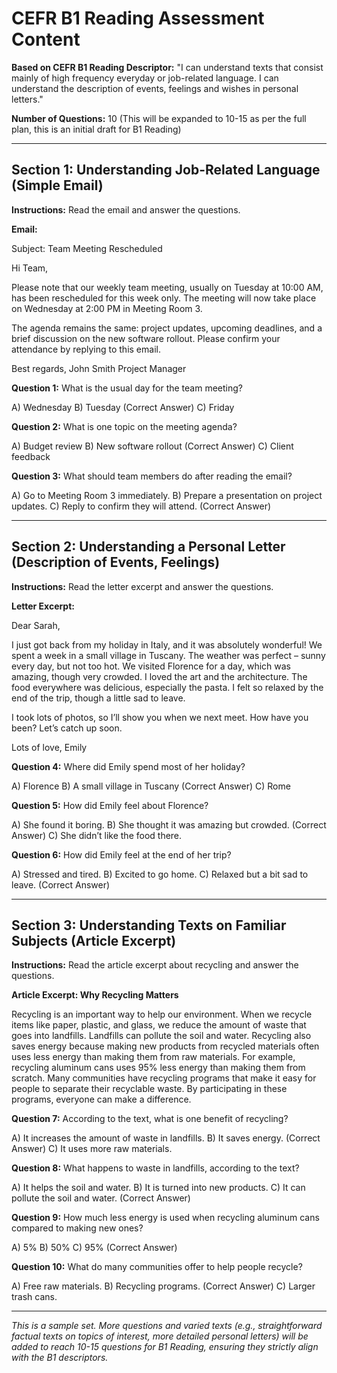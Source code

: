 # CEFR B1 Reading Assessment Content

**Based on CEFR B1 Reading Descriptor:** "I can understand texts that consist mainly of high frequency everyday or job-related language. I can understand the description of events, feelings and wishes in personal letters."

**Number of Questions:** 10 (This will be expanded to 10-15 as per the full plan, this is an initial draft for B1 Reading)

---

## Section 1: Understanding Job-Related Language (Simple Email)

**Instructions:** Read the email and answer the questions.

**Email:**

Subject: Team Meeting Rescheduled

Hi Team,

Please note that our weekly team meeting, usually on Tuesday at 10:00 AM, has been rescheduled for this week only. 
The meeting will now take place on Wednesday at 2:00 PM in Meeting Room 3.

The agenda remains the same: project updates, upcoming deadlines, and a brief discussion on the new software rollout.
Please confirm your attendance by replying to this email.

Best regards,
John Smith
Project Manager

**Question 1:**
What is the usual day for the team meeting?

A) Wednesday
B) Tuesday (Correct Answer)
C) Friday

**Question 2:**
What is one topic on the meeting agenda?

A) Budget review
B) New software rollout (Correct Answer)
C) Client feedback

**Question 3:**
What should team members do after reading the email?

A) Go to Meeting Room 3 immediately.
B) Prepare a presentation on project updates.
C) Reply to confirm they will attend. (Correct Answer)

---

## Section 2: Understanding a Personal Letter (Description of Events, Feelings)

**Instructions:** Read the letter excerpt and answer the questions.

**Letter Excerpt:**

Dear Sarah,

I just got back from my holiday in Italy, and it was absolutely wonderful! We spent a week in a small village in Tuscany. The weather was perfect – sunny every day, but not too hot. We visited Florence for a day, which was amazing, though very crowded. I loved the art and the architecture. The food everywhere was delicious, especially the pasta. I felt so relaxed by the end of the trip, though a little sad to leave.

I took lots of photos, so I’ll show you when we next meet. How have you been? Let’s catch up soon.

Lots of love,
Emily

**Question 4:**
Where did Emily spend most of her holiday?

A) Florence
B) A small village in Tuscany (Correct Answer)
C) Rome

**Question 5:**
How did Emily feel about Florence?

A) She found it boring.
B) She thought it was amazing but crowded. (Correct Answer)
C) She didn’t like the food there.

**Question 6:**
How did Emily feel at the end of her trip?

A) Stressed and tired.
B) Excited to go home.
C) Relaxed but a bit sad to leave. (Correct Answer)

---

## Section 3: Understanding Texts on Familiar Subjects (Article Excerpt)

**Instructions:** Read the article excerpt about recycling and answer the questions.

**Article Excerpt: Why Recycling Matters**

Recycling is an important way to help our environment. When we recycle items like paper, plastic, and glass, we reduce the amount of waste that goes into landfills. Landfills can pollute the soil and water. Recycling also saves energy because making new products from recycled materials often uses less energy than making them from raw materials. For example, recycling aluminum cans uses 95% less energy than making them from scratch. Many communities have recycling programs that make it easy for people to separate their recyclable waste. By participating in these programs, everyone can make a difference.

**Question 7:**
According to the text, what is one benefit of recycling?

A) It increases the amount of waste in landfills.
B) It saves energy. (Correct Answer)
C) It uses more raw materials.

**Question 8:**
What happens to waste in landfills, according to the text?

A) It helps the soil and water.
B) It is turned into new products.
C) It can pollute the soil and water. (Correct Answer)

**Question 9:**
How much less energy is used when recycling aluminum cans compared to making new ones?

A) 5%
B) 50%
C) 95% (Correct Answer)

**Question 10:**
What do many communities offer to help people recycle?

A) Free raw materials.
B) Recycling programs. (Correct Answer)
C) Larger trash cans.

---

*This is a sample set. More questions and varied texts (e.g., straightforward factual texts on topics of interest, more detailed personal letters) will be added to reach 10-15 questions for B1 Reading, ensuring they strictly align with the B1 descriptors.* 

